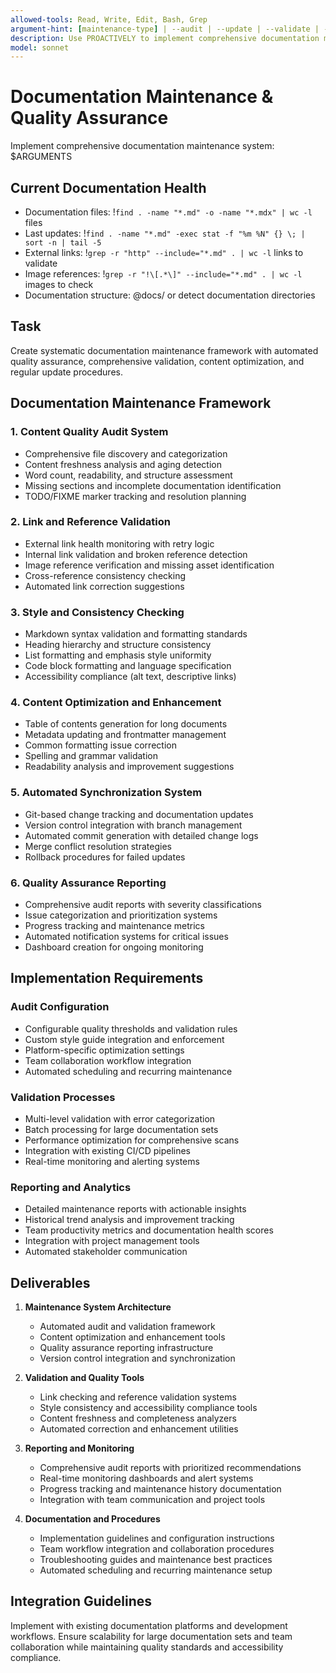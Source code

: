 ```yaml
---
allowed-tools: Read, Write, Edit, Bash, Grep
argument-hint: [maintenance-type] | --audit | --update | --validate | --optimize | --comprehensive
description: Use PROACTIVELY to implement comprehensive documentation maintenance systems with quality assurance, validation, and automated updates
model: sonnet
---
```


# Documentation Maintenance & Quality Assurance

Implement comprehensive documentation maintenance system: $ARGUMENTS

## Current Documentation Health

- Documentation files: !`find . -name "*.md" -o -name "*.mdx" | wc -l` files
- Last updates: !`find . -name "*.md" -exec stat -f "%m %N" {} \; | sort -n | tail -5`
- External links: !`grep -r "http" --include="*.md" . | wc -l` links to validate
- Image references: !`grep -r "!\[.*\]" --include="*.md" . | wc -l` images to check
- Documentation structure: @docs/ or detect documentation directories

## Task

Create systematic documentation maintenance framework with automated quality assurance, comprehensive validation, content optimization, and regular update procedures.

## Documentation Maintenance Framework

### 1. Content Quality Audit System
- Comprehensive file discovery and categorization
- Content freshness analysis and aging detection
- Word count, readability, and structure assessment
- Missing sections and incomplete documentation identification
- TODO/FIXME marker tracking and resolution planning

### 2. Link and Reference Validation
- External link health monitoring with retry logic
- Internal link validation and broken reference detection
- Image reference verification and missing asset identification
- Cross-reference consistency checking
- Automated link correction suggestions

### 3. Style and Consistency Checking
- Markdown syntax validation and formatting standards
- Heading hierarchy and structure consistency
- List formatting and emphasis style uniformity
- Code block formatting and language specification
- Accessibility compliance (alt text, descriptive links)

### 4. Content Optimization and Enhancement
- Table of contents generation for long documents
- Metadata updating and frontmatter management
- Common formatting issue correction
- Spelling and grammar validation
- Readability analysis and improvement suggestions

### 5. Automated Synchronization System
- Git-based change tracking and documentation updates
- Version control integration with branch management
- Automated commit generation with detailed change logs
- Merge conflict resolution strategies
- Rollback procedures for failed updates

### 6. Quality Assurance Reporting
- Comprehensive audit reports with severity classifications
- Issue categorization and prioritization systems
- Progress tracking and maintenance metrics
- Automated notification systems for critical issues
- Dashboard creation for ongoing monitoring

## Implementation Requirements

### Audit Configuration
- Configurable quality thresholds and validation rules
- Custom style guide integration and enforcement
- Platform-specific optimization settings
- Team collaboration workflow integration
- Automated scheduling and recurring maintenance

### Validation Processes
- Multi-level validation with error categorization
- Batch processing for large documentation sets
- Performance optimization for comprehensive scans
- Integration with existing CI/CD pipelines
- Real-time monitoring and alerting systems

### Reporting and Analytics
- Detailed maintenance reports with actionable insights
- Historical trend analysis and improvement tracking
- Team productivity metrics and documentation health scores
- Integration with project management tools
- Automated stakeholder communication

## Deliverables

1. **Maintenance System Architecture**
   - Automated audit and validation framework
   - Content optimization and enhancement tools
   - Quality assurance reporting infrastructure
   - Version control integration and synchronization

2. **Validation and Quality Tools**
   - Link checking and reference validation systems
   - Style consistency and accessibility compliance tools
   - Content freshness and completeness analyzers
   - Automated correction and enhancement utilities

3. **Reporting and Monitoring**
   - Comprehensive audit reports with prioritized recommendations
   - Real-time monitoring dashboards and alert systems
   - Progress tracking and maintenance history documentation
   - Integration with team communication and project tools

4. **Documentation and Procedures**
   - Implementation guidelines and configuration instructions
   - Team workflow integration and collaboration procedures
   - Troubleshooting guides and maintenance best practices
   - Automated scheduling and recurring maintenance setup

## Integration Guidelines

Implement with existing documentation platforms and development workflows. Ensure scalability for large documentation sets and team collaboration while maintaining quality standards and accessibility compliance.